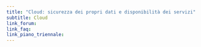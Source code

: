 ```yaml
---
title: "Cloud: sicurezza dei propri dati e disponibilità dei servizi"
subtitle: Cloud
link_forum:
link_faq:
link_piano_triennale:
---
```

